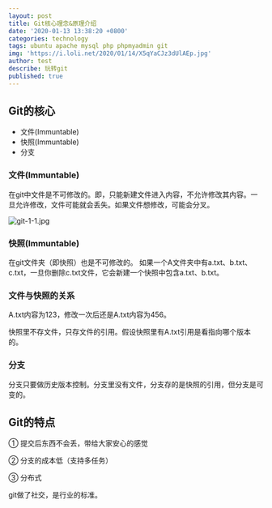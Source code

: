 ```yaml
---
layout: post
title: Git核心理念&原理介绍
date: '2020-01-13 13:38:20 +0800'
categories: technology
tags: ubuntu apache mysql php phpmyadmin git
img: 'https://i.loli.net/2020/01/14/X5qYaCJz3dUlAEp.jpg'
author: test
describe: 玩转git
published: true
---
```


## Git的核心

+ 文件(Immuntable)
+ 快照(Immuntable)
+ 分支

### 文件(Immuntable)

  在git中文件是不可修改的。即，只能新建文件进入内容，不允许修改其内容。一旦允许修改，文件可能就会丢失。如果文件想修改，可能会分叉。
  
  ![git-1-1.jpg](https://i.loli.net/2020/01/14/qRNl8dJOvLWbDiw.jpg)

### 快照(Immuntable)

  在git文件夹（即快照）也是不可修改的。
  如果一个A文件夹中有a.txt、b.txt、c.txt，一旦你删除c.txt文件，它会新建一个快照中包含a.txt、b.txt。

### 文件与快照的关系

A.txt内容为123，修改一次后还是A.txt内容为456。

快照里不存文件，只存文件的引用。假设快照里有A.txt引用是看指向哪个版本的。

### 分支

分支只要做历史版本控制。分支里没有文件，分支存的是快照的引用，但分支是可变的。

## Git的特点

① 提交后东西不会丢，带给大家安心的感觉

② 分支的成本低（支持多任务）

③ 分布式

git做了社交，是行业的标准。

